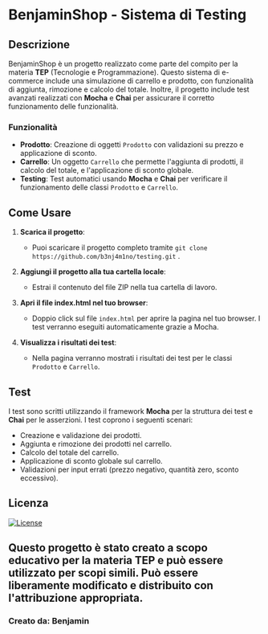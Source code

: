 # BenjaminShop - Sistema di Testing

## Descrizione
BenjaminShop è un progetto realizzato come parte del compito per la materia **TEP** (Tecnologie e Programmazione). Questo sistema di e-commerce include una simulazione di carrello e prodotto, con funzionalità di aggiunta, rimozione e calcolo del totale. Inoltre, il progetto include test avanzati realizzati con **Mocha** e **Chai** per assicurare il corretto funzionamento delle funzionalità.

### Funzionalità
- **Prodotto**: Creazione di oggetti `Prodotto` con validazioni su prezzo e applicazione di sconto.
- **Carrello**: Un oggetto `Carrello` che permette l'aggiunta di prodotti, il calcolo del totale, e l'applicazione di sconto globale.
- **Testing**: Test automatici usando **Mocha** e **Chai** per verificare il funzionamento delle classi `Prodotto` e `Carrello`.

## Come Usare

1. **Scarica il progetto**: 
   - Puoi scaricare il progetto completo tramite `git clone https://github.com/b3nj4m1no/testing.git` .
   
2. **Aggiungi il progetto alla tua cartella locale**: 
   - Estrai il contenuto del file ZIP nella tua cartella di lavoro.

3. **Apri il file index.html nel tuo browser**: 
   - Doppio click sul file `index.html` per aprire la pagina nel tuo browser. I test verranno eseguiti automaticamente grazie a Mocha.

4. **Visualizza i risultati dei test**: 
   - Nella pagina verranno mostrati i risultati dei test per le classi `Prodotto` e `Carrello`.

## Test
I test sono scritti utilizzando il framework **Mocha** per la struttura dei test e **Chai** per le asserzioni. I test coprono i seguenti scenari:
- Creazione e validazione dei prodotti.
- Aggiunta e rimozione dei prodotti nel carrello.
- Calcolo del totale del carrello.
- Applicazione di sconto globale sul carrello.
- Validazioni per input errati (prezzo negativo, quantità zero, sconto eccessivo).

## Licenza
[![License](https://img.shields.io/badge/License-Apache_2.0-blue.svg)](https://opensource.org/licenses/Apache-2.0)

Questo progetto è stato creato a scopo educativo per la materia **TEP** e può essere utilizzato per scopi simili. Può essere liberamente modificato e distribuito con l'attribuzione appropriata.
---

### Creato da: **Benjamin**
